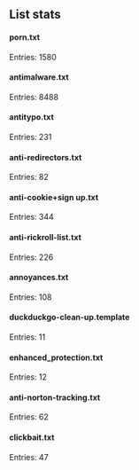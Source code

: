 ## List stats
#### porn.txt
Entries: 1580 <br> 
#### antimalware.txt
Entries: 8488 <br> 
#### antitypo.txt
Entries: 231 <br> 
#### anti-redirectors.txt
Entries: 82 <br> 
#### anti-cookie+sign up.txt
Entries: 344 <br> 
#### anti-rickroll-list.txt
Entries: 226 <br> 
#### annoyances.txt
Entries: 108 <br> 
#### duckduckgo-clean-up.template
Entries: 11 <br> 
#### enhanced_protection.txt
Entries: 12 <br> 
#### anti-norton-tracking.txt
Entries: 62 <br> 
#### clickbait.txt
Entries: 47 <br> 
